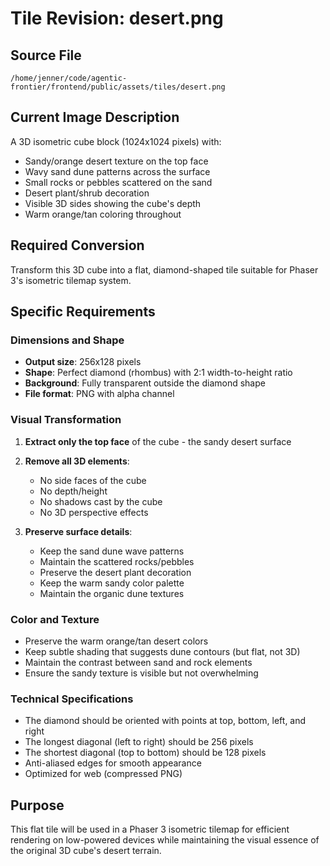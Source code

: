# Tile Revision: desert.png

## Source File
`/home/jenner/code/agentic-frontier/frontend/public/assets/tiles/desert.png`

## Current Image Description
A 3D isometric cube block (1024x1024 pixels) with:
- Sandy/orange desert texture on the top face
- Wavy sand dune patterns across the surface
- Small rocks or pebbles scattered on the sand
- Desert plant/shrub decoration
- Visible 3D sides showing the cube's depth
- Warm orange/tan coloring throughout

## Required Conversion
Transform this 3D cube into a flat, diamond-shaped tile suitable for Phaser 3's isometric tilemap system.

## Specific Requirements

### Dimensions and Shape
- **Output size**: 256x128 pixels
- **Shape**: Perfect diamond (rhombus) with 2:1 width-to-height ratio
- **Background**: Fully transparent outside the diamond shape
- **File format**: PNG with alpha channel

### Visual Transformation
1. **Extract only the top face** of the cube - the sandy desert surface
2. **Remove all 3D elements**:
   - No side faces of the cube
   - No depth/height
   - No shadows cast by the cube
   - No 3D perspective effects

3. **Preserve surface details**:
   - Keep the sand dune wave patterns
   - Maintain the scattered rocks/pebbles
   - Preserve the desert plant decoration
   - Keep the warm sandy color palette
   - Maintain the organic dune textures

### Color and Texture
- Preserve the warm orange/tan desert colors
- Keep subtle shading that suggests dune contours (but flat, not 3D)
- Maintain the contrast between sand and rock elements
- Ensure the sandy texture is visible but not overwhelming

### Technical Specifications
- The diamond should be oriented with points at top, bottom, left, and right
- The longest diagonal (left to right) should be 256 pixels
- The shortest diagonal (top to bottom) should be 128 pixels
- Anti-aliased edges for smooth appearance
- Optimized for web (compressed PNG)

## Purpose
This flat tile will be used in a Phaser 3 isometric tilemap for efficient rendering on low-powered devices while maintaining the visual essence of the original 3D cube's desert terrain.